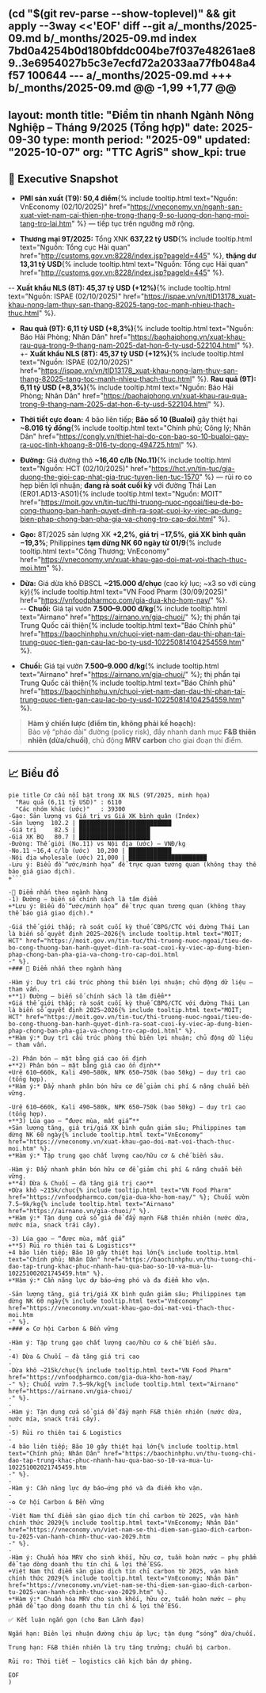  (cd "$(git rev-parse --show-toplevel)" && git apply --3way <<'EOF' 
diff --git a/_months/2025-09.md b/_months/2025-09.md
index 7bd0a4254b0d180bfddc004be7f037e48261ae89..3e6954027b5c3e7ecfd72a2033aa77fb048a4f57 100644
--- a/_months/2025-09.md
+++ b/_months/2025-09.md
@@ -1,99 +1,77 @@
 ---
 layout: month
 title: "Điểm tin nhanh Ngành Nông Nghiệp – Tháng 9/2025 (Tổng hợp)"
 date: 2025-09-30
 type: month
 period: "2025-09"
 updated: "2025-10-07"
 org: "TTC AgriS"
 show_kpi: true
 ---
 
 ## 🧭 Executive Snapshot
 
 - **PMI sản xuất (T9): 50,4 điểm**{% include tooltip.html text="Nguồn: VnEconomy (02/10/2025)" href="https://vneconomy.vn/nganh-san-xuat-viet-nam-cai-thien-nhe-trong-thang-9-so-luong-don-hang-moi-tang-tro-lai.htm" %} — tiếp tục trên ngưỡng mở rộng.
 
 - **Thương mại 9T/2025:** Tổng XNK **637,22 tỷ USD**{% include tooltip.html text="Nguồn: Tổng cục Hải quan" href="http://customs.gov.vn:8228/index.jsp?pageId=445" %}, **thặng dư 13,31 tỷ USD**{% include tooltip.html text="Nguồn: Tổng cục Hải quan" href="http://customs.gov.vn:8228/index.jsp?pageId=445" %}.
 
-- **Xuất khẩu NLS (8T): 45,37 tỷ USD (+12%)**{% include tooltip.html text="Nguồn: ISPAE (02/10/2025)" href="https://ispae.vn/vn/tID13178_xuat-khau-nong-lam-thuy-san-thang-82025-tang-toc-manh-nhieu-thach-thuc.html" %}.  
-  **Rau quả (9T): 6,11 tỷ USD (+8,3%)**{% include tooltip.html text="Nguồn: Báo Hải Phòng; Nhân Dân" href="https://baohaiphong.vn/xuat-khau-rau-qua-trong-9-thang-nam-2025-dat-hon-6-ty-usd-522104.html" %}.
+- **Xuất khẩu NLS (8T): 45,37 tỷ USD (+12%)**{% include tooltip.html text="Nguồn: ISPAE (02/10/2025)" href="https://ispae.vn/vn/tID13178_xuat-khau-nong-lam-thuy-san-thang-82025-tang-toc-manh-nhieu-thach-thuc.html" %}. **Rau quả (9T): 6,11 tỷ USD (+8,3%)**{% include tooltip.html text="Nguồn: Báo Hải Phòng; Nhân Dân" href="https://baohaiphong.vn/xuat-khau-rau-qua-trong-9-thang-nam-2025-dat-hon-6-ty-usd-522104.html" %}.
 
 - **Thời tiết cực đoan:** 4 bão liên tiếp; **Bão số 10 (Bualoi)** gây thiệt hại **~8.016 tỷ đồng**{% include tooltip.html text="Chính phủ; Công lý; Nhân Dân" href="https://congly.vn/thiet-hai-do-con-bao-so-10-bualoi-gay-ra-uoc-tinh-khoang-8-016-ty-dong-494725.html" %}.
 
 - **Đường:** Giá đường thô **~16,40 c/lb (No.11)**{% include tooltip.html text="Nguồn: HCT (02/10/2025)" href="https://hct.vn/tin-tuc/gia-duong-the-gioi-cap-nhat-gia-truc-tuyen-lien-tuc-1570" %} — rủi ro co hẹp biên lợi nhuận; **đang rà soát cuối kỳ** với đường Thái Lan (ER01.AD13-AS01){% include tooltip.html text="Nguồn: MOIT" href="https://moit.gov.vn/tin-tuc/thi-truong-nuoc-ngoai/tieu-de-bo-cong-thuong-ban-hanh-quyet-dinh-ra-soat-cuoi-ky-viec-ap-dung-bien-phap-chong-ban-pha-gia-va-chong-tro-cap-doi.html" %}.
 
 - **Gạo:** 8T/2025 sản lượng XK **+2,2%**, **giá trị −17,5%**, **giá XK bình quân −19,3%**; Philippines **tạm dừng NK 60 ngày từ 01/9**{% include tooltip.html text="Công Thương; VnEconomy" href="https://vneconomy.vn/xuat-khau-gao-doi-mat-voi-thach-thuc-moi.htm" %}.
 
 - **Dừa:** Giá dừa khô ĐBSCL **~215.000 đ/chục** (cao kỷ lục; ~x3 so với cùng kỳ){% include tooltip.html text="VN Food Pharm (30/09/2025)" href="https://vnfoodpharmco.com/gia-dua-kho-hom-nay/" %}.  
-- **Chuối:** Giá tại vườn **7.500–9.000 đ/kg**{% include tooltip.html text="Airnano" href="https://airnano.vn/gia-chuoi/" %}; thị phần tại Trung Quốc cải thiện{% include tooltip.html text="Báo Chính phủ" href="https://baochinhphu.vn/chuoi-viet-nam-dan-dau-thi-phan-tai-trung-quoc-tien-gan-cau-lac-bo-ty-usd-102250814104254559.htm" %}.
+  **Chuối:** Giá tại vườn **7.500–9.000 đ/kg**{% include tooltip.html text="Airnano" href="https://airnano.vn/gia-chuoi/" %}; thị phần tại Trung Quốc cải thiện{% include tooltip.html text="Báo Chính phủ" href="https://baochinhphu.vn/chuoi-viet-nam-dan-dau-thi-phan-tai-trung-quoc-tien-gan-cau-lac-bo-ty-usd-102250814104254559.htm" %}.
 
 > **Hàm ý chiến lược (điểm tin, không phải kế hoạch):**  
 > Bảo vệ “pháo đài” đường (policy risk), đẩy nhanh danh mục **F&B thiên nhiên (dừa/chuối)**, chủ động **MRV carbon** cho giai đoạn thí điểm.
 
 ---
 
 ## 📈 Biểu đồ
 
 ```mermaid
 pie title Cơ cấu nổi bật trong XK NLS (9T/2025, minh họa)
   "Rau quả (6,11 tỷ USD)" : 6110
   "Các nhóm khác (ước)"   : 39300
-Gạo: Sản lượng vs Giá trị vs Giá XK bình quân (Index)
-Sản lượng  102.2 | ██████████████████████████
-Giá trị     82.5 | ████████████████████
-Giá XK BQ   80.7 | ████████████████████
-Đường: Thế giới (No.11) vs Nội địa (ước) — VNĐ/kg
-No.11 ~16,4 c/lb (ước)  10,200 | ████████████
-Nội địa wholesale (ước) 21,000 | ██████████████████████
-Lưu ý: Biểu đồ “ước/minh họa” để trực quan tương quan (không thay thế báo giá giao dịch).
+```
 
-🌾 Điểm nhấn theo ngành hàng
-1) Đường — biến số chính sách là tâm điểm
+*Lưu ý: Biểu đồ “ước/minh họa” để trực quan tương quan (không thay thế báo giá giao dịch).*
 
-Giá thế giới thấp; rà soát cuối kỳ thuế CBPG/CTC với đường Thái Lan là biến số quyết định 2025–2026{% include tooltip.html text="MOIT; HCT" href="https://moit.gov.vn/tin-tuc/thi-truong-nuoc-ngoai/tieu-de-bo-cong-thuong-ban-hanh-quyet-dinh-ra-soat-cuoi-ky-viec-ap-dung-bien-phap-chong-ban-pha-gia-va-chong-tro-cap-doi.html
-" %}.
+### 🌾 Điểm nhấn theo ngành hàng
 
-Hàm ý: Duy trì cấu trúc phòng thủ biên lợi nhuận; chủ động dữ liệu – tham vấn.
+**1) Đường — biến số chính sách là tâm điểm**  
+Giá thế giới thấp; rà soát cuối kỳ thuế CBPG/CTC với đường Thái Lan là biến số quyết định 2025–2026{% include tooltip.html text="MOIT; HCT" href="https://moit.gov.vn/tin-tuc/thi-truong-nuoc-ngoai/tieu-de-bo-cong-thuong-ban-hanh-quyet-dinh-ra-soat-cuoi-ky-viec-ap-dung-bien-phap-chong-ban-pha-gia-va-chong-tro-cap-doi.html" %}.  
+*Hàm ý:* Duy trì cấu trúc phòng thủ biên lợi nhuận; chủ động dữ liệu – tham vấn.
 
-2) Phân bón — mặt bằng giá cao ổn định
+**2) Phân bón — mặt bằng giá cao ổn định**  
+Urê 610–660k, Kali 490–580k, NPK 650–750k (bao 50kg) — duy trì cao (tổng hợp).  
+*Hàm ý:* Đẩy nhanh phân bón hữu cơ để giảm chi phí & nâng chuẩn bền vững.
 
-Urê 610–660k, Kali 490–580k, NPK 650–750k (bao 50kg) — duy trì cao (tổng hợp).
+**3) Lúa gạo — “được mùa, mất giá”**  
+Sản lượng tăng, giá trị/giá XK bình quân giảm sâu; Philippines tạm dừng NK 60 ngày{% include tooltip.html text="VnEconomy" href="https://vneconomy.vn/xuat-khau-gao-doi-mat-voi-thach-thuc-moi.htm" %}.  
+*Hàm ý:* Tập trung gạo chất lượng cao/hữu cơ & chế biến sâu.
 
-Hàm ý: Đẩy nhanh phân bón hữu cơ để giảm chi phí & nâng chuẩn bền vững.
+**4) Dừa & Chuối — đà tăng giá trị cao**  
+Dừa khô ~215k/chục{% include tooltip.html text="VN Food Pharm" href="https://vnfoodpharmco.com/gia-dua-kho-hom-nay/" %}; Chuối vườn 7.5–9k/kg{% include tooltip.html text="Airnano" href="https://airnano.vn/gia-chuoi/" %}.  
+*Hàm ý:* Tận dụng cửa sổ giá để đẩy mạnh F&B thiên nhiên (nước dừa, nước mía, snack trái cây).
 
-3) Lúa gạo — “được mùa, mất giá”
+**5) Rủi ro thiên tai & Logistics**  
+4 bão liên tiếp; Bão 10 gây thiệt hại lớn{% include tooltip.html text="Chính phủ; Nhân Dân" href="https://baochinhphu.vn/thu-tuong-chi-dao-tap-trung-khac-phuc-nhanh-hau-qua-bao-so-10-va-mua-lu-102251002021745459.htm" %}.  
+*Hàm ý:* Cần năng lực dự báo–ứng phó và đa điểm kho vận.
 
-Sản lượng tăng, giá trị/giá XK bình quân giảm sâu; Philippines tạm dừng NK 60 ngày{% include tooltip.html text="VnEconomy" href="https://vneconomy.vn/xuat-khau-gao-doi-mat-voi-thach-thuc-moi.htm
-" %}.
+### ♻️ Cơ hội Carbon & Bền vững
 
-Hàm ý: Tập trung gạo chất lượng cao/hữu cơ & chế biến sâu.
-
-4) Dừa & Chuối — đà tăng giá trị cao
-
-Dừa khô ~215k/chục{% include tooltip.html text="VN Food Pharm" href="https://vnfoodpharmco.com/gia-dua-kho-hom-nay/
-" %}; Chuối vườn 7.5–9k/kg{% include tooltip.html text="Airnano" href="https://airnano.vn/gia-chuoi/
-" %}.
-
-Hàm ý: Tận dụng cửa sổ giá để đẩy mạnh F&B thiên nhiên (nước dừa, nước mía, snack trái cây).
-
-5) Rủi ro thiên tai & Logistics
-
-4 bão liên tiếp; Bão 10 gây thiệt hại lớn{% include tooltip.html text="Chính phủ; Nhân Dân" href="https://baochinhphu.vn/thu-tuong-chi-dao-tap-trung-khac-phuc-nhanh-hau-qua-bao-so-10-va-mua-lu-102251002021745459.htm
-" %}.
-
-Hàm ý: Cần năng lực dự báo–ứng phó và đa điểm kho vận.
-
-♻️ Cơ hội Carbon & Bền vững
-
-Việt Nam thí điểm sàn giao dịch tín chỉ carbon từ 2025, vận hành chính thức 2029{% include tooltip.html text="VnEconomy; Nhân Dân" href="https://vneconomy.vn/viet-nam-se-thi-diem-san-giao-dich-carbon-tu-2025-van-hanh-chinh-thuc-vao-2029.htm
-" %}.
-
-Hàm ý: Chuẩn hóa MRV cho sinh khối, hữu cơ, tuần hoàn nước – phụ phẩm để tạo dòng doanh thu tín chỉ & lợi thế ESG.
+Việt Nam thí điểm sàn giao dịch tín chỉ carbon từ 2025, vận hành chính thức 2029{% include tooltip.html text="VnEconomy; Nhân Dân" href="https://vneconomy.vn/viet-nam-se-thi-diem-san-giao-dich-carbon-tu-2025-van-hanh-chinh-thuc-vao-2029.htm" %}.  
+*Hàm ý:* Chuẩn hóa MRV cho sinh khối, hữu cơ, tuần hoàn nước – phụ phẩm để tạo dòng doanh thu tín chỉ & lợi thế ESG.
 
 ✅ Kết luận ngắn gọn (cho Ban Lãnh đạo)
 
 Ngắn hạn: Biên lợi nhuận đường chịu áp lực; tận dụng “sóng” dừa/chuối.
 
 Trung hạn: F&B thiên nhiên là trụ tăng trưởng; chuẩn bị carbon.
 
 Rủi ro: Thời tiết – logistics cần kịch bản dự phòng.
 
EOF
)
